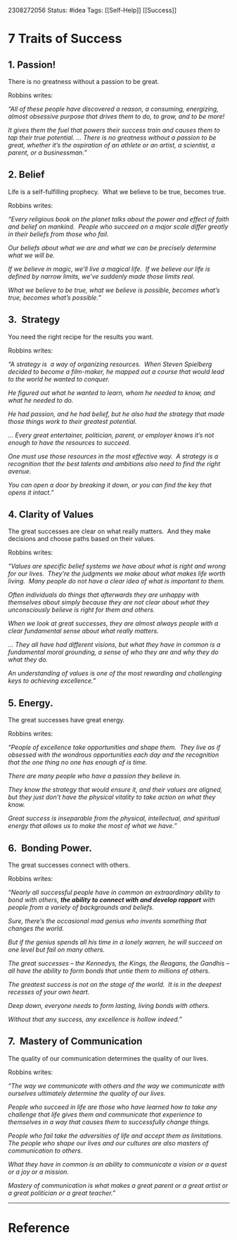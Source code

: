 2308272056
	Status: #idea 
		Tags: [[Self-Help]] [[Success]]

# 7 Traits of Success
## 1. Passion!

There is no greatness without a passion to be great.

Robbins writes:

_“All of these people have discovered a reason, a consuming, energizing, almost obsessive purpose that drives them to do, to grow, and to be more!_

_It gives them the fuel that powers their success train and causes them to tap their true potential. … There is no greatness without a passion to be great, whether it’s the aspiration of an athlete or an artist, a scientist, a parent, or a businessman.”_

## 2. Belief

Life is a self-fulfilling prophecy.  What we believe to be true, becomes true.

Robbins writes:

_“Every religious book on the planet talks about the power and effect of faith and belief on mankind.  People who succeed on a major scale differ greatly in their beliefs from those who fail._ 

_Our beliefs about what we are and what we can be precisely determine what we will be._ 

_If we believe in magic, we’ll live a magical life.  If we believe our life is defined by narrow limits, we’ve suddenly made those limits real._ 

_What we believe to be true, what we believe is possible, becomes what’s true, becomes what’s possible.”_

## 3.  Strategy

You need the right recipe for the results you want.

Robbins writes:

_“A strategy is  a way of organizing resources.  When Steven Spielberg decided to become a film-maker, he mapped out a course that would lead to the world he wanted to conquer._ 

_He figured out what he wanted to learn, whom he needed to know, and what he needed to do._ 

_He had passion, and he had belief, but he also had the strategy that made those things work to their greatest potential._ 

_… Every great entertainer, politician, parent, or employer knows it’s not enough to have the resources to succeed._ 

_One must use those resources in the most effective way.  A strategy is a recognition that the best talents and ambitions also need to find the right avenue._ 

_You can open a door by breaking it down, or you can find the key that opens it intact.”_

## 4. Clarity of Values

The great successes are clear on what really matters.  And they make decisions and choose paths based on their values.

Robbins writes:

_“Values are specific belief systems we have about what is right and wrong for our lives.  They’re the judgments we make about what makes life worth living.  Many people do not have a clear idea of what is important to them._ 

_Often individuals do things that afterwards they are unhappy with themselves about simply because they are not clear about what they unconsciously believe is right for them and others._ 

_When we look at great successes, they are almost always people with a clear fundamental sense about what really matters._

_… They all have had different visions, but what they have in common is a fundamental moral grounding, a sense of who they are and why they do what they do._ 

_An understanding of values is one of the most rewarding and challenging keys to achieving excellence.”_

## 5. Energy.

The great successes have great energy.

Robbins writes:

_“People of excellence take opportunities and shape them.  They live as if obsessed with the wondrous opportunities each day and the recognition that the one thing no one has enough of is time._  

_There are many people who have a passion they believe in._ 

_They know the strategy that would ensure it, and their values are aligned, but they just don’t have the physical vitality to take action on what they know._  

_Great success is inseparable from the physical, intellectual, and spiritual energy that allows us to make the most of what we have.”_

## 6.  Bonding Power.

The great successes connect with others.

Robbins writes:

_“Nearly all successful people have in common an extraordinary ability to bond with others, **the ability to connect with and develop rapport** with people from a variety of backgrounds and beliefs._ 

_Sure, there’s the occasional mad genius who invents something that changes the world._ 

_But if the genius spends all his time in a lonely warren, he will succeed on one level but fail on many others._ 

_The great successes – the Kennedys, the Kings, the Reagans, the Gandhis – all have the ability to form bonds that untie them to millions of others._ 

_The greatest success is not on the stage of the world.  It is in the deepest recesses of your own heart._ 

_Deep down, everyone needs to form lasting, living bonds with others._ 

_Without that any success, any excellence is hollow indeed.”_

## 7.  Mastery of Communication

The quality of our communication determines the quality of our lives.

Robbins writes:

_“The way we communicate with others and the way we communicate with ourselves ultimately determine the quality of our lives._ 

_People who succeed in life are those who have learned how to take any challenge that life gives them and communicate that experience to themselves in a way that causes them to successfully change things._ 

_People who fail take the adversities of life and accept them as limitations.  The people who shape our lives and our cultures are also masters of communication to others._ 

_What they have in common is an ability to communicate a vision or a quest or a joy or a mission._ 

_Mastery of communication is what makes a great parent or a great artist or a great politician or a great teacher.”_

---
# Reference